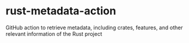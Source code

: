 # rust-metadata-action
GitHub action to retrieve metadata, including crates, features, and other relevant information of the Rust project
